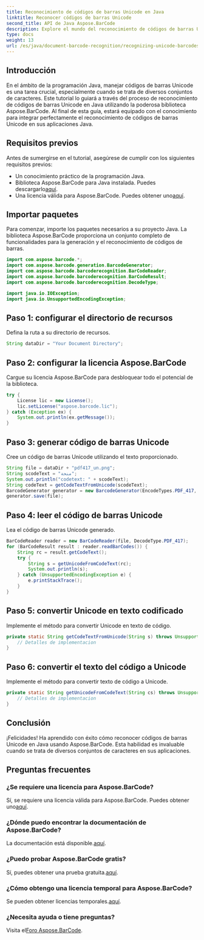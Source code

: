 ```yaml
---
title: Reconocimiento de códigos de barras Unicode en Java
linktitle: Reconocer códigos de barras Unicode
second_title: API de Java Aspose.BarCode
description: Explore el mundo del reconocimiento de códigos de barras Unicode en Java con Aspose.BarCode. Siga nuestra guía paso a paso para integrar sin problemas diversos conjuntos de caracteres en sus aplicaciones.
type: docs
weight: 13
url: /es/java/document-barcode-recognition/recognizing-unicode-barcodes/
---
```


## Introducción

En el ámbito de la programación Java, manejar códigos de barras Unicode es una tarea crucial, especialmente cuando se trata de diversos conjuntos de caracteres. Este tutorial lo guiará a través del proceso de reconocimiento de códigos de barras Unicode en Java utilizando la poderosa biblioteca Aspose.BarCode. Al final de esta guía, estará equipado con el conocimiento para integrar perfectamente el reconocimiento de códigos de barras Unicode en sus aplicaciones Java.

## Requisitos previos

Antes de sumergirse en el tutorial, asegúrese de cumplir con los siguientes requisitos previos:

- Un conocimiento práctico de la programación Java.
-  Biblioteca Aspose.BarCode para Java instalada. Puedes descargarlo[aquí](https://releases.aspose.com/barcode/java/).
-  Una licencia válida para Aspose.BarCode. Puedes obtener uno[aquí](https://purchase.aspose.com/buy).

## Importar paquetes

Para comenzar, importe los paquetes necesarios a su proyecto Java. La biblioteca Aspose.BarCode proporciona un conjunto completo de funcionalidades para la generación y el reconocimiento de códigos de barras.

```java
import com.aspose.barcode.*;
import com.aspose.barcode.generation.BarcodeGenerator;
import com.aspose.barcode.barcoderecognition.BarCodeReader;
import com.aspose.barcode.barcoderecognition.BarCodeResult;
import com.aspose.barcode.barcoderecognition.DecodeType;

import java.io.IOException;
import java.io.UnsupportedEncodingException;
```

## Paso 1: configurar el directorio de recursos

Defina la ruta a su directorio de recursos.

```java
String dataDir = "Your Document Directory";
```

## Paso 2: configurar la licencia Aspose.BarCode

Cargue su licencia Aspose.BarCode para desbloquear todo el potencial de la biblioteca.

```java
try {
    License lic = new License();
    lic.setLicense("aspose.barcode.lic");
} catch (Exception ex) {
    System.out.println(ex.getMessage());
}
```

## Paso 3: generar código de barras Unicode

Cree un código de barras Unicode utilizando el texto proporcionado.

```java
String file = dataDir + "pdf417_un.png";
String scodeText = "منحة";
System.out.println("codetext: " + scodeText);
String codeText = getCodeTextFromUnicode(scodeText);
BarcodeGenerator generator = new BarcodeGenerator(EncodeTypes.PDF_417, codeText);
generator.save(file);
```

## Paso 4: leer el código de barras Unicode

Lea el código de barras Unicode generado.

```java
BarCodeReader reader = new BarCodeReader(file, DecodeType.PDF_417);
for (BarCodeResult result : reader.readBarCodes()) {
    String rc = result.getCodeText();
    try {
        String s = getUnicodeFromCodeText(rc);
        System.out.println(s);
    } catch (UnsupportedEncodingException e) {
        e.printStackTrace();
    }
}
```

## Paso 5: convertir Unicode en texto codificado

Implemente el método para convertir Unicode en texto de código.

```java
private static String getCodeTextFromUnicode(String s) throws UnsupportedEncodingException {
    // Detalles de implementacion
}

```

## Paso 6: convertir el texto del código a Unicode

Implemente el método para convertir texto de código a Unicode.

```java
private static String getUnicodeFromCodeText(String cs) throws UnsupportedEncodingException {
    // Detalles de implementacion
}
```

## Conclusión

¡Felicidades! Ha aprendido con éxito cómo reconocer códigos de barras Unicode en Java usando Aspose.BarCode. Esta habilidad es invaluable cuando se trata de diversos conjuntos de caracteres en sus aplicaciones.

## Preguntas frecuentes

### ¿Se requiere una licencia para Aspose.BarCode?
Sí, se requiere una licencia válida para Aspose.BarCode. Puedes obtener uno[aquí](https://purchase.aspose.com/buy).

### ¿Dónde puedo encontrar la documentación de Aspose.BarCode?
 La documentación está disponible.[aquí](https://reference.aspose.com/barcode/java/).

### ¿Puedo probar Aspose.BarCode gratis?
 Sí, puedes obtener una prueba gratuita.[aquí](https://releases.aspose.com/).

### ¿Cómo obtengo una licencia temporal para Aspose.BarCode?
 Se pueden obtener licencias temporales.[aquí](https://purchase.aspose.com/temporary-license/).

### ¿Necesita ayuda o tiene preguntas?
 Visita el[Foro Aspose.BarCode](https://forum.aspose.com/c/barcode/13).